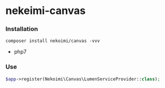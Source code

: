 # nekeimi-canvas

### Installation

```base
composer install nekoimi/canvas -vvv
```

- php7

### Use

```php
$app->register(Nekoimi\Canvas\LumenServiceProvider::class);
```